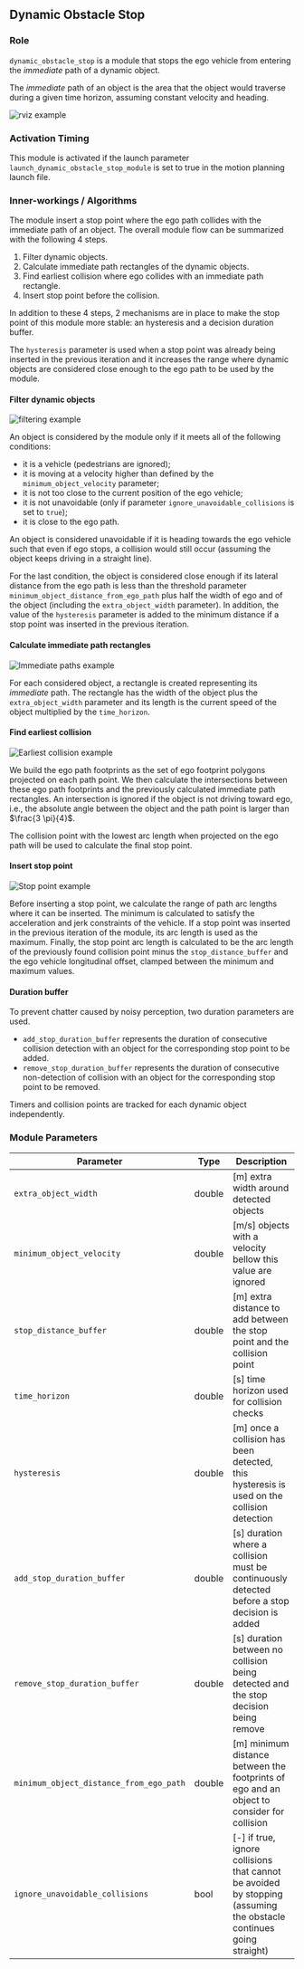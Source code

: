 ## Dynamic Obstacle Stop

### Role

`dynamic_obstacle_stop` is a module that stops the ego vehicle from entering the _immediate_ path of a dynamic object.

The _immediate_ path of an object is the area that the object would traverse during a given time horizon, assuming constant velocity and heading.

![rviz example](docs/dynamic_obstacle_stop_rviz.png)

### Activation Timing

This module is activated if the launch parameter `launch_dynamic_obstacle_stop_module` is set to true in the motion planning launch file.

### Inner-workings / Algorithms

The module insert a stop point where the ego path collides with the immediate path of an object.
The overall module flow can be summarized with the following 4 steps.

1. Filter dynamic objects.
2. Calculate immediate path rectangles of the dynamic objects.
3. Find earliest collision where ego collides with an immediate path rectangle.
4. Insert stop point before the collision.

In addition to these 4 steps, 2 mechanisms are in place to make the stop point of this module more stable: an hysteresis and a decision duration buffer.

The `hysteresis` parameter is used when a stop point was already being inserted in the previous iteration
and it increases the range where dynamic objects are considered close enough to the ego path to be used by the module.

#### Filter dynamic objects

![filtering example](docs/DynamicObstacleStop-Filtering.drawio.svg)

An object is considered by the module only if it meets all of the following conditions:

- it is a vehicle (pedestrians are ignored);
- it is moving at a velocity higher than defined by the `minimum_object_velocity` parameter;
- it is not too close to the current position of the ego vehicle;
- it is not unavoidable (only if parameter `ignore_unavoidable_collisions` is set to `true`);
- it is close to the ego path.

An object is considered unavoidable if it is heading towards the ego vehicle such that even if ego stops, a collision would still occur (assuming the object keeps driving in a straight line).

For the last condition,
the object is considered close enough if its lateral distance from the ego path is less than the threshold parameter `minimum_object_distance_from_ego_path` plus half the width of ego and of the object (including the `extra_object_width` parameter).
In addition, the value of the `hysteresis` parameter is added to the minimum distance if a stop point was inserted in the previous iteration.

#### Calculate immediate path rectangles

![Immediate paths example](docs/DynamicObstacleStop-ImmediatePaths.drawio.svg)

For each considered object, a rectangle is created representing its _immediate_ path.
The rectangle has the width of the object plus the `extra_object_width` parameter
and its length is the current speed of the object multiplied by the `time_horizon`.

#### Find earliest collision

![Earliest collision example](docs/DynamicObstacleStop-Collision.drawio.svg)

We build the ego path footprints as the set of ego footprint polygons projected on each path point.
We then calculate the intersections between these ego path footprints and the previously calculated immediate path rectangles.
An intersection is ignored if the object is not driving toward ego, i.e., the absolute angle between the object and the path point is larger than $\frac{3 \pi}{4}$.

The collision point with the lowest arc length when projected on the ego path will be used to calculate the final stop point.

#### Insert stop point

![Stop point example](docs/DynamicObstacleStop-StopPoint.drawio.svg)

Before inserting a stop point, we calculate the range of path arc lengths where it can be inserted.
The minimum is calculated to satisfy the acceleration and jerk constraints of the vehicle.
If a stop point was inserted in the previous iteration of the module, its arc length is used as the maximum.
Finally,
the stop point arc length is calculated to be the arc length of the previously found collision point minus the `stop_distance_buffer` and the ego vehicle longitudinal offset, clamped between the minimum and maximum values.

#### Duration buffer

To prevent chatter caused by noisy perception, two duration parameters are used.

- `add_stop_duration_buffer` represents the duration of consecutive collision detection with an object for the corresponding stop point to be added.
- `remove_stop_duration_buffer` represents the duration of consecutive non-detection of collision with an object for the corresponding stop point to be removed.

Timers and collision points are tracked for each dynamic object independently.

### Module Parameters

| Parameter                               | Type   | Description                                                                                                        |
| --------------------------------------- | ------ | ------------------------------------------------------------------------------------------------------------------ |
| `extra_object_width`                    | double | [m] extra width around detected objects                                                                            |
| `minimum_object_velocity`               | double | [m/s] objects with a velocity bellow this value are ignored                                                        |
| `stop_distance_buffer`                  | double | [m] extra distance to add between the stop point and the collision point                                           |
| `time_horizon`                          | double | [s] time horizon used for collision checks                                                                         |
| `hysteresis`                            | double | [m] once a collision has been detected, this hysteresis is used on the collision detection                         |
| `add_stop_duration_buffer`              | double | [s] duration where a collision must be continuously detected before a stop decision is added                       |
| `remove_stop_duration_buffer`           | double | [s] duration between no collision being detected and the stop decision being remove                                |
| `minimum_object_distance_from_ego_path` | double | [m] minimum distance between the footprints of ego and an object to consider for collision                         |
| `ignore_unavoidable_collisions`         | bool   | [-] if true, ignore collisions that cannot be avoided by stopping (assuming the obstacle continues going straight) |
